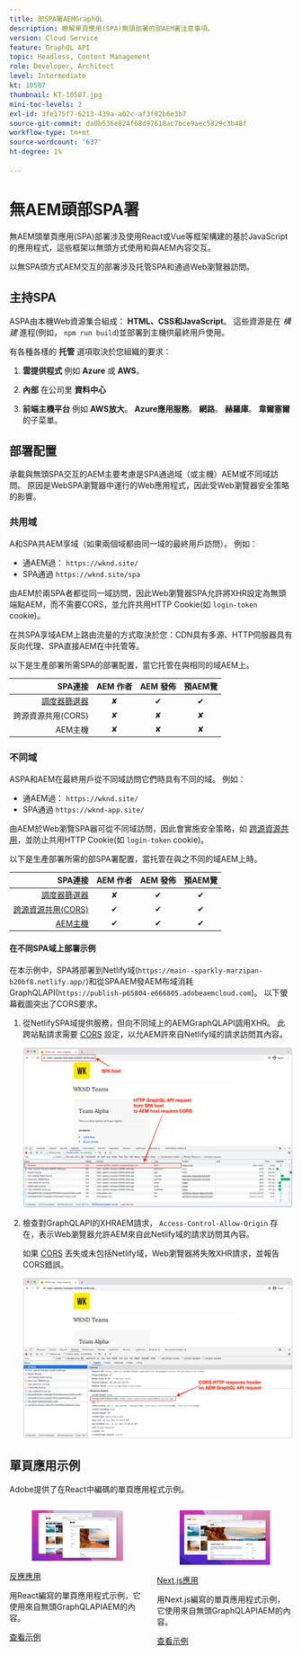 ```yaml
---
title: 部SPA署AEMGraphQL
description: 瞭解單頁應用(SPA)無頭部署的部AEM署注意事項。
version: Cloud Service
feature: GraphQL API
topic: Headless, Content Management
role: Developer, Architect
level: Intermediate
kt: 10587
thumbnail: KT-10587.jpg
mini-toc-levels: 2
exl-id: 3fe175f7-6213-439a-a02c-af3f82b6e3b7
source-git-commit: da0b536e824f68d97618ac7bce9aec5829c3b48f
workflow-type: tm+mt
source-wordcount: '637'
ht-degree: 1%

---
```


# 無AEM頭部SPA署

無AEM頭單頁應用(SPA)部署涉及使用React或Vue等框架構建的基於JavaScript的應用程式，這些框架以無頭方式使用和與AEM內容交互。

以無SPA頭方式AEM交互的部署涉及托管SPA和通過Web瀏覽器訪問。

## 主持SPA

ASPA由本機Web資源集合組成： **HTML、CSS和JavaScript**。 這些資源是在 _構建_ 進程(例如， `npm run build`)並部署到主機供最終用戶使用。

有各種各樣的 **托管** 選項取決於您組織的要求：

1. **雲提供程式** 例如 **Azure** 或 **AWS**。

2. **內部** 在公司里 **資料中心**

3. **前端主機平台** 例如 **AWS放大**。 **Azure應用服務**。 **網路**。 **赫羅庫**。 **韋爾塞爾**&#x200B;的子菜單。

## 部署配置

承載與無頭SPA交互的AEM主要考慮是SPA通過域（或主機）AEM或不同域訪問。  原因是WebSPA瀏覽器中運行的Web應用程式，因此受Web瀏覽器安全策略的影響。

### 共用域

A和SPA共AEM享域（如果兩個域都由同一域的最終用戶訪問）。 例如：

+ 通AEM過： `https://wknd.site/`
+ SPA通過 `https://wknd.site/spa`

由AEM於兩SPA者都從同一域訪問，因此Web瀏覽器SPA允許將XHR設定為無頭端點AEM，而不需要CORS，並允許共用HTTP Cookie(如 `login-token` cookie)。

在共SPA享域AEM上路由流量的方式取決於您：CDN具有多源、HTTP伺服器具有反向代理、SPA直接AEM在中托管等。

以下是生產部署所需SPA的部署配置，當它托管在與相同的域AEM上。

| SPA連接 | AEM 作者 | AEM 發佈 | 預AEM覽 |
|---------------------------------------------------:|:----------:|:-----------:|:-----------:|
| [調度器篩選器](./configurations/dispatcher-filters.md) | ✘ | ✔ | ✔ |
| 跨源資源共用(CORS) | ✘ | ✘ | ✘ |
| AEM主機 | ✘ | ✘ | ✘ |

### 不同域

ASPA和AEM在最終用戶從不同域訪問它們時具有不同的域。 例如：

+ 通AEM過： `https://wknd.site/`
+ SPA通過 `https://wknd-app.site/`

由AEM於Web瀏覽SPA器可從不同域訪問，因此會實施安全策略，如 [跨源資源共用](./configurations/cors.md)，並防止共用HTTP Cookie(如 `login-token` cookie)。

以下是生產部署所需的部SPA署配置，當托管在與之不同的域AEM上時。

| SPA連接 | AEM 作者 | AEM 發佈 | 預AEM覽 |
|---------------------------------------------------:|:----------:|:-----------:|:-----------:|
| [調度器篩選器](./configurations/dispatcher-filters.md) | ✘ | ✔ | ✔ |
| [跨源資源共用(CORS)](./configurations/cors.md) | ✔ | ✔ | ✔ |
| [AEM主機](./configurations/aem-hosts.md) | ✔ | ✔ | ✔ |

#### 在不同SPA域上部署示例

在本示例中，SPA將部署到Netlify域(`https://main--sparkly-marzipan-b20bf8.netlify.app/`)和從SPAAEM發AEM布域消耗GraphQLAPI(`https://publish-p65804-e666805.adobeaemcloud.com`)。 以下螢幕截圖突出了CORS要求。

1. 從NetlifySPA域提供服務，但向不同域上的AEMGraphQLAPI調用XHR。 此跨站點請求需要 [CORS](./configurations/cors.md) 設定，以允AEM許來自Netlify域的請求訪問其內容。

   ![SPA從主機SPA提供AEM ](assets/spa/cors-requirement.png)

2. 檢查對GraphQLAPI的XHRAEM請求， `Access-Control-Allow-Origin` 存在，表示Web瀏覽器允許AEM來自此Netlify域的請求訪問其內容。

   如果 [CORS](./configurations/cors.md) 丟失或未包括Netlify域，Web瀏覽器將失敗XHR請求，並報告CORS錯誤。

   ![CORS響應頭AEMGraphQLAPI](assets/spa/cors-response-headers.png)

## 單頁應用示例

Adobe提供了在React中編碼的單頁應用程式示例。

<div class="columns is-multiline">
<!-- React app -->
<div class="column is-half-tablet is-half-desktop is-one-third-widescreen" aria-label="React app" tabindex="0">
   <div class="card">
       <div class="card-image">
           <figure class="image is-16by9">
               <a href="../example-apps/react-app.md" title="反應應用" tabindex="-1">
                   <img class="is-bordered-r-small" src="../example-apps/assets/react-app/react-app-card.png" alt="反應應用">
               </a>
           </figure>
       </div>
       <div class="card-content is-padded-small">
           <div class="content">
               <p class="headline is-size-6 has-text-weight-bold"><a href="../example-apps/react-app.md" title="反應應用">反應應用</a></p>
               <p class="is-size-6">用React編寫的單頁應用程式示例，它使用來自無頭GraphQLAPIAEM的內容。</p>
               <a href="../example-apps/react-app.md" class="spectrum-Button spectrum-Button--outline spectrum-Button--primary spectrum-Button--sizeM">
                   <span class="spectrum-Button-label has-no-wrap has-text-weight-bold">查看示例</span>
               </a>
           </div>
       </div>
   </div>
</div>
<!-- Next.js app -->
<div class="column is-half-tablet is-half-desktop is-one-third-widescreen" aria-label="Next.js app" tabindex="0">
   <div class="card">
       <div class="card-image">
           <figure class="image is-16by9">
               <a href="../example-apps/next-js.md" title="Next.js應用" tabindex="-1">
                   <img class="is-bordered-r-small" src="../example-apps/assets/next-js/next-js-card.png" alt="Next.js應用">
               </a>
           </figure>
       </div>
       <div class="card-content is-padded-small">
           <div class="content">
               <p class="headline is-size-6 has-text-weight-bold"><a href="../example-apps/next-js.md" title="Next.js應用">Next.js應用</a></p>
               <p class="is-size-6">用Next.js編寫的單頁應用程式示例，它使用來自無頭GraphQLAPIAEM的內容。</p>
               <a href="../example-apps/next-js.md" class="spectrum-Button spectrum-Button--outline spectrum-Button--primary spectrum-Button--sizeM">
                   <span class="spectrum-Button-label has-no-wrap has-text-weight-bold">查看示例</span>
               </a>
           </div>
       </div>
   </div>
</div>
</div>
